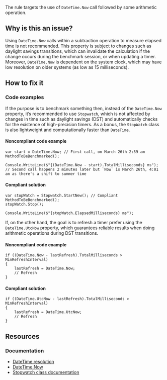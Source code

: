 The rule targets the use of `DateTime.Now` call followed by some arithmetic operation.

## Why is this an issue?

Using `DateTime.Now` calls within a subtraction operation to measure elapsed time is not recommended. This property is subject to
changes such as daylight savings transitions, which can invalidate the calculation if the change occurs during the benchmark session, or when updating
a timer. Moreover, `DateTime.Now` is dependent on the system clock, which may have low resolution on older systems (as low as 15
milliseconds).

## How to fix it

### Code examples

If the purpose is to benchmark something then, instead of the `DateTime.Now` property, it’s recommended to use `Stopwatch`,
which is not affected by changes in time such as daylight savings (DST) and automatically checks for the existence of high-precision timers. As a
bonus, the `StopWatch` class is also lightweight and computationally faster than `DateTime`.

#### Noncompliant code example

    var start = DateTime.Now; // First call, on March 26th 2:59 am
    MethodToBeBenchmarked();
    
    Console.WriteLine($"{(DateTime.Now - start).TotalMilliseconds} ms"); // Second call happens 2 minutes later but `Now` is March 26th, 4:01 am as there's a shift to summer time

#### Compliant solution

    var stopWatch = Stopwatch.StartNew(); // Compliant
    MethodToBeBenchmarked();
    stopWatch.Stop();
    
    Console.WriteLine($"{stopWatch.ElapsedMilliseconds} ms");

If, on the other hand, the goal is to refresh a timer prefer using the `DateTime.UtcNow` property, which guarantees reliable results
when doing arithmetic operations during DST transitions.

#### Noncompliant code example

    if ((DateTime.Now - lastRefresh).TotalMilliseconds > MinRefreshInterval)
    {
        lastRefresh = DateTime.Now;
        // Refresh
    }

#### Compliant solution

    if ((DateTime.UtcNow - lastRefresh).TotalMilliseconds > MinRefreshInterval)
    {
        lastRefresh = DateTime.UtcNow;
        // Refresh
    }

## Resources

### Documentation

-   [DateTime resolution](https://learn.microsoft.com/en-us/dotnet/api/system.datetime?#datetime-resolution)
-   [DateTime.Now](https://learn.microsoft.com/en-us/dotnet/api/system.datetime.now)
-   [Stopwatch class documentation](https://learn.microsoft.com/en-us/dotnet/api/system.diagnostics.stopwatch?)